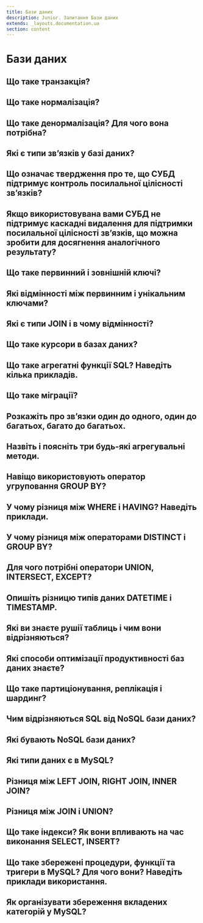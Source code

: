 ```yaml
---
title: Бази даних
description: Junior. Запитання Бази даних
extends: _layouts.documentation.ua
section: content
---
```


# Бази даних

## Що таке транзакція?

## Що таке нормалізація?

## Що таке денормалізація? Для чого вона потрібна?

## Які є типи зв’язків у базі даних?

## Що означає твердження про те, що СУБД підтримує контроль посилальної цілісності зв’язків?

## Якщо використовувана вами СУБД не підтримує каскадні видалення для підтримки посилальної цілісності зв’язків, що можна зробити для досягнення аналогічного результату?

## Що таке первинний і зовнішній ключі?

## Які відмінності між первинним і унікальним ключами?

## Які є типи JOIN і в чому відмінності?

## Що таке курсори в базах даних?

## Що таке агрегатні функції SQL? Наведіть кілька прикладів.

## Що таке міграції?

## Розкажіть про зв’язки один до одного, один до багатьох, багато до багатьох.

## Назвіть і поясніть три будь-які агрегувальні методи.

## Навіщо використовують оператор угруповання GROUP BY?

## У чому різниця між WHERE і HAVING? Наведіть приклади.

## У чому різниця між операторами DISTINCT і GROUP BY?

## Для чого потрібні оператори UNION, INTERSECT, EXCEPT?

## Опишіть різницю типів даних DATETIME і TIMESTAMP.

## Які ви знаєте рушії таблиць і чим вони відрізняються?

## Які способи оптимізації продуктивності баз даних знаєте?

## Що таке партиціонування, реплікація і шардинг?

## Чим відрізняються SQL від NoSQL бази даних?

## Які бувають NoSQL бази даних?

## Які типи даних є в MySQL?

## Різниця між LEFT JOIN, RIGHT JOIN, INNER JOIN?

## Різниця між JOIN і UNION?

## Що таке індекси? Як вони впливають на час виконання SELECT, INSERT?

## Що таке збережені процедури, функції та тригери в MySQL? Для чого вони? Наведіть приклади використання.

## Як організувати збереження вкладених категорій у MySQL?
